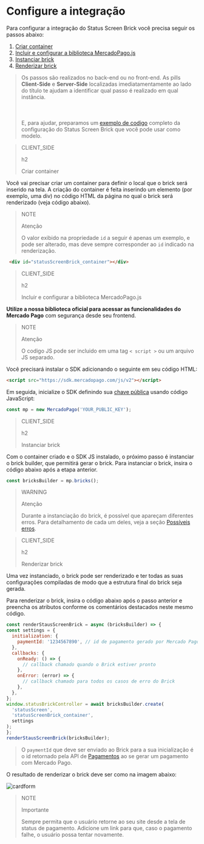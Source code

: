 # Configure a integração  

Para configurar a integração do Status Screen Brick você precisa seguir os passos abaixo:

1. [Criar container](#bookmark_criar_container)
2. [Incluir e configurar a biblioteca MercadoPago.js](#bookmark_incluir_e_configurar_a_biblioteca_mercadopago.js)
3. [Instanciar brick](#bookmark_instanciar_brick)
4. [Renderizar brick](#bookmark_renderizar_brick)

> Os passos são realizados no back-end ou no front-end. As pills **Client-Side** e **Server-Side** localizadas imediatamentamente ao lado do título te ajudam a identificar qual passo é realizado em qual instância. <br/></br>
> <br/></br>
> E, para ajudar, preparamos um [exemplo de codigo](/developers/pt/docs/checkout-bricks/status-screen-brick/code-example) completo da configuração do Status Screen Brick que você pode usar como modelo.

> CLIENT_SIDE
>
> h2
>
> Criar container

Você vai precisar criar um container para definir o local que o brick será inserido na tela. A criação do container é feita inserindo um elemento (por exemplo, uma div) no código HTML da página no qual o brick será renderizado (veja código abaixo). 

> NOTE
>
> Atenção
>
> O valor exibido na propriedade `id` a seguir é apenas um exemplo, e pode ser alterado, mas deve sempre corresponder ao `id` indicado na renderização.

```html
 <div id="statusScreenBrick_container"></div>
```

> CLIENT_SIDE
>
> h2
>
> Incluir e configurar a biblioteca MercadoPago.js

**Utilize a nossa biblioteca oficial para acessar as funcionalidades do Mercado Pago** com segurança desde seu frontend.

> NOTE
>
> Atenção
>
> O codigo JS pode ser incluido em uma tag `< script >` ou um arquivo JS separado.

Você precisará instalar o SDK adicionando o seguinte em seu código HTML:

```html
<script src="https://sdk.mercadopago.com/js/v2"></script>
```

Em seguida, inicialize o SDK definindo sua [chave pública](/developers/pt/guides/additional-content/credentials/credentials) usando código JavaScript:

```javascript
const mp = new MercadoPago('YOUR_PUBLIC_KEY');
```
> CLIENT_SIDE
>
> h2
>
> Instanciar brick

Com o container criado e o SDK JS instalado, o próximo passo é instanciar o brick builder, que permitirá gerar o brick. Para instanciar o brick, insira o código abaixo após a etapa anterior. 

```javascript
const bricksBuilder = mp.bricks();
```

> WARNING
>
> Atenção
>
> Durante a instanciação do brick, é possível que apareçam diferentes erros. Para detalhamento de cada um deles, veja a seção [Possíveis erros](/developers/pt/docs/checkout-bricks/additional-content/possible-errors).

> CLIENT_SIDE
>
> h2
>
> Renderizar brick

Uma vez instanciado, o brick pode ser renderizado e ter todas as suas configurações compiladas de modo que a estrutura final do brick seja gerada.


Para renderizar o brick, insira o código abaixo após o passo anterior e preencha os atributos conforme os comentários destacados neste mesmo código.

```javascript
const renderStausScreenBrick = async (bricksBuilder) => {
const settings = {
  initialization: {
    paymentId: '1234567890', // id de pagamento gerado por Mercado Pago
  },
  callbacks: {
    onReady: () => {
      // callback chamado quando o Brick estiver pronto
    },
    onError: (error) => {
      // callback chamado para todos os casos de erro do Brick
    },
  },
};
window.statusBrickController = await bricksBuilder.create(
  'statusScreen',
  'statusScreenBrick_container',
  settings
);
};
renderStausScreenBrick(bricksBuilder);
```

> O `paymentId` que deve ser enviado ao Brick para a sua inicialização é o id retornado pela API de [Pagamentos](/developers/pt/reference/payments/_payments/post) ao se gerar um pagamento com Mercado Pago.

O resultado de renderizar o brick deve ser como na imagem abaixo:

![cardform](checkout-bricks/card-form-pt.png)

> NOTE
>
> Importante
>
>  Sempre permita que o usuário retorne ao seu site desde a tela de status de pagamento. Adicione um link para que, caso o pagamento falhe, o usuário possa tentar novamente.